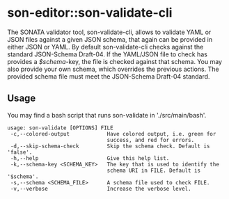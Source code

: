 # son-editor::son-validate-cli

The SONATA validator tool, son-validate-cli, allows to validate YAML or JSON files against a given JSON schema,
that again can be provided in either JSON or YAML. By default son-validate-cli checks against the standard
JSON-Schema Draft-04. If the YAML/JSON file to check has provides a _$schema_-key, the file is checked against
that schema. You may also provide your own schema, which overrides the previous actions. The provided schema file
must meet the JSON-Schema Draft-04 standard.

## Usage

You may find a bash script that runs son-validate in './src/main/bash'.

```
usage: son-validate [OPTIONS] FILE
 -c,--colored-output            Have colored output, i.e. green for
                                success, and red for errors.
 -d,--skip-schema-check         Skip the schema check. Default is 'false'.
 -h,--help                      Give this help list.
 -k,--schema-key <SCHEMA_KEY>   The key that is used to identify the
                                schema URI in FILE. Default is '$schema'.
 -s,--schema <SCHEMA_FILE>      A schema file used to check FILE.
 -v,--verbose                   Increase the verbose level.
 ```

